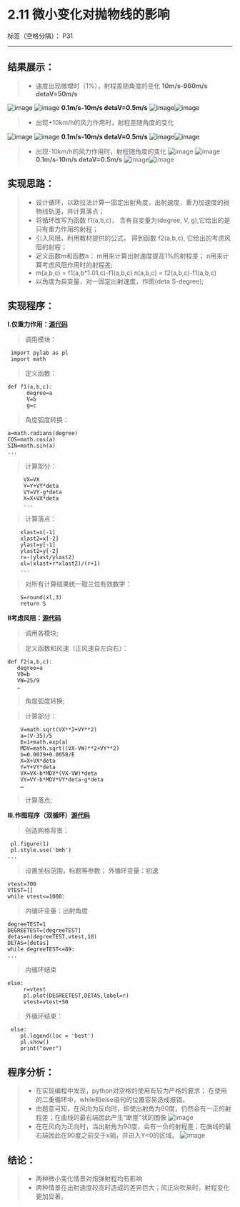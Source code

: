 # 2.11 微小变化对抛物线的影响

标签（空格分隔）： P31

---
## 结果展示：
>* 速度出现微增时（1%），射程差随角度的变化
**10m/s-960m/s    detaV=50m/s**

![image](https://user-images.githubusercontent.com/31878522/31550415-d7283118-b063-11e7-9536-07b8390640b6.png) ![image](https://user-images.githubusercontent.com/31878522/31546442-e92f4832-b055-11e7-98d1-ec89fc22f501.png)
**0.1m/s-10m/s   detaV=0.5m/s**
![image](https://user-images.githubusercontent.com/31878522/31549085-a2b461ee-b05f-11e7-85a1-592c94a68643.png)![image](https://user-images.githubusercontent.com/31878522/31550754-f577650c-b064-11e7-9c2a-2e1c12f489fd.png)

>* 出现+10km/h的风力作用时，射程差随角度的变化

![image](https://user-images.githubusercontent.com/31878522/31550499-1f3a8622-b064-11e7-9d86-80078d938516.png) ![image](https://user-images.githubusercontent.com/31878522/31546442-e92f4832-b055-11e7-98d1-ec89fc22f501.png)
**0.1m/s-10m/s   detaV=0.5m/s**
![image](https://user-images.githubusercontent.com/31878522/31551742-115c1148-b068-11e7-9be6-e1fe148ad96b.png)![image](https://user-images.githubusercontent.com/31878522/31550754-f577650c-b064-11e7-9c2a-2e1c12f489fd.png)

> * 出现-10km/h的风力作用时，射程随角度的变化
![image](https://user-images.githubusercontent.com/31878522/31550499-1f3a8622-b064-11e7-9d86-80078d938516.png) ![image](https://user-images.githubusercontent.com/31878522/31546442-e92f4832-b055-11e7-98d1-ec89fc22f501.png)
**0.1m/s-10m/s   detaV=0.5m/s**
![image](https://user-images.githubusercontent.com/31878522/31550980-b6f27e24-b065-11e7-8812-986976be6ff3.png)![image](https://user-images.githubusercontent.com/31878522/31550754-f577650c-b064-11e7-9c2a-2e1c12f489fd.png)

## 实现思路：
>*	设计循环，以欧拉法计算一固定出射角度，出射速度，重力加速度的抛物线轨道，并计算落点；
>*	将循环改写为函数   f1(a,b,c)，
含有自变量为(degree, V, g),它给出的是只有重力作用的射程；
>*	引入风阻，利用教材提供的公式，
得到函数 f2(a,b,c), 它给出的考虑风阻的射程；
>*	定义函数m和函数n：
m用来计算出射速度提高1%的射程差；
n用来计算考虑风阻作用时的射程差;
>* m(a,b,c) = f1(a,b*1.01,c)-f1(a,b,c)
   n(a,b,c) = f2(a,b,c)-f1(a,b,c)
>* 以角度为自变量，对一固定出射速度，作图(deta S-degree);



## 实现程序：
**Ⅰ.仅重力作用：[源代码](https://github.com/tzwhu/computational_physics_N2015301020096/blob/master/cannon%20code1.txt)**
> 调用模块：

     import pylab as pl  
     import math
> 定义函数：

    def f1(a,b,c):
          degree=a
          V=b
          g=c
> 角度弧度转换：

    a=math.radians(degree)
    COS=math.cos(a)
    SIN=math.sin(a)
    ...
> 计算部分：

         VX=VX
         Y=Y+VY*deta
         VY=VY-g*deta
         X=X+VX*deta
         ...
> 计算落点：

        xlast=x[-1]
        xlast2=x[-2]
        ylast=y[-1]
        ylast2=y[-2]
        r=-(ylast/ylast2)
        xl=(xlast+r*xlast2)/(r+1)
        ...

> 对所有计算结果统一取三位有效数字：

        S=round(xl,3)
        return S


**Ⅱ考虑风阻：[源代码](https://github.com/tzwhu/computational_physics_N2015301020096/blob/master/cannon%20code2.txt)**
> 调用各模块;


> 定义函数和风速（正风速自左向右）：

    def f2(a,b,c):
       degree=a
       V0=b
       VW=25/9
       …
> 角度弧度转换;
    
> 计算部分：

        V=math.sqrt(VX**2+VY**2)
        a=(V-35)/5
        E=1+math.exp(a)
        MDV=math.sqrt((VX-VW)**2+VY**2)
        b=0.0039+0.0058/E
        X=X+VX*deta
        Y=Y+VY*deta
        VX=VX-b*MDV*(VX-VW)*deta
        VY=VY-b*MDV*VY*deta-g*deta
        …
> 计算落点;

        
    
**Ⅲ.作图程序（双循环）[源代码](https://github.com/tzwhu/computational_physics_N2015301020096/blob/master/cannon%20%20code3.txt)**
> 创造网格背景：

     pl.figure(1)
     pl.style.use('bmh')
    ...
> 设置坐标范围，标题等参数；
> 外循环变量：初速

    vtest=700
    VTEST=[]
    while vtest<=1000:
> 内循环变量：出射角度

    degreeTEST=1
    DEGREETEST=[degreeTEST]
    detas=n(degreeTEST,vtest,10)
    DETAS=[detas]
    while degreeTEST<=89:
    ...
> 内循环结束
         
    else:
         r=vtest
         pl.plot(DEGREETEST,DETAS,label=r)
         vtest=vtest+50
> 外循环结束：

     else:
        pl.legend(loc = 'best')
        pl.show() 
        print("over")
        
## 程序分析：
> * 在实现编程中发现，python对空格的使用有较为严格的要求；
在使用的二重循环中，while和else语句的位置容易造成报错。
> * 由题意可知，在风向为反向时，即使出射角为90度，仍然会有一正的射程差；在曲线的最右端因此产生“断崖”状的图像
![image](https://user-images.githubusercontent.com/31878522/31550980-b6f27e24-b065-11e7-8812-986976be6ff3.png)
> * 在在风向为正向时，当出射角为90度，会有一负的射程差；在曲线的最右端因此在90度之前交于x轴，并进入Y<0的区域。
![image](https://user-images.githubusercontent.com/31878522/31551742-115c1148-b068-11e7-9be6-e1fe148ad96b.png)

## 结论：
> * 两种微小变化情景对炮弹射程均有影响
> * 两种情景在出射速度较高时造成的差异巨大；风正向吹来时，射程变化更加显著。




